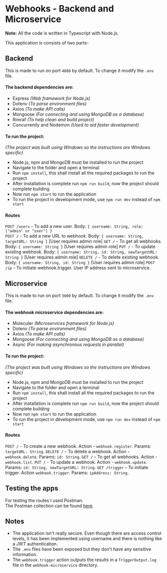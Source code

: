 ﻿# Webhooks - Backend and Microservice

**Note:** All the code is written in Typescript with Node.js.

This application is consists of two parts-

## Backend

This is made to run on port `4080` by default. To change it modify the `.env` file.

#### The backend dependencies are:

-   Express _(Web framework for Node.js)_
-   Dotenv _(To parse environment files)_
-   Axios _(To make API calls)_
-   Mongoose _(For connecting and using MongoDB as a database)_
-   Rimraf _(To help clean and build project)_
-   Concurrently and Nodemon _(Used to aid faster development)_

#### To run the project:

_(The project was built using Windows so the instructions are Windows specific)_

-   Node.js, npm and MongoDB must be installed to run the project
-   Navigate to the folder and open a terminal
-   Run `npm install`, this shall install all the required packages to run the project
-   After installation is complete run `npm run build`, now the project should complete building
-   Now run `npm start` to run the application
-   To run the project in development mode, use `npm run dev` instead of `npm start`

#### Routes

`POST /users` - To add a new user. Body: `{ username: String, role: ["admin" or "user"] }`  
`POST /` - To add a new URL to webhook. Body: `{ username: String, targetURL: String }` [User requires admin role]
`GET /` - To get all webhooks. Body: `{ username: String }` [User requires admin role]
`PUT /` - To update existing webhook. Body: `{ username: String, id: String, newTargetURL: String }` [User requires admin role]
`DELETE /` - To delete existing webhook. Body: `{ username: String, id: String }` [User requires admin role]
`POST /ip` - To initiate webhook.trigger. User IP address sent to microservice.

## Microservice

This is made to run on port `3000` by default. To change it modify the `.env` file.

#### The webhook microservice dependencies are:

-   Moleculer _(Microservices framework for Node.js)_
-   Dotenv _(To parse environment files)_
-   Axios _(To make API calls)_
-   Mongoose _(For connecting and using MongoDB as a database)_
-   Async _(For making asynchronous requests in parallel)_

#### To run the project:

_(The project was built using Windows so the instructions are Windows specific)_

-   Node.js, npm and MongoDB must be installed to run the project
-   Navigate to the folder and open a terminal
-   Run `npm install`, this shall install all the required packages to run the project
-   After installation is complete run `npm run build`, now the project should complete building
-   Now run `npm start` to run the application
-   To run the project in development mode, use `npm run dev` instead of `npm start`

#### Routes

`POST /` - To create a new webhook. Action - `webhook.register`. Params: `targetURL: String`.
`DELETE /` - To delete a webhook. Action - `webhook.delete`. Params: `id: String`.
`GET /` - To get all webhooks. Action - `webhook.list`.
`PUT /` - To update a webhook. Action - `webhook.update`. Params: `id: String, newTargetURL: String`.
`GET /trigger` - To initiate trigger. Action `webhook.trigger`. Params: `ipAddress: String`.

## Testing the apps

For testing the routes I used Postman.  
The Postman collection can be found [here](https://www.getpostman.com/collections/9c8a35386f425fe800bd).

## Notes

-   The application isn't really secure. Even though there are access control levels, it has been implemented using username and there is nothing like a JWT authentication.
-   The `.env` files have been exposed but they don't have any sensitive information.
-   The `webhook.trigger` action outputs the results in a `TriggerOutput.log` file in the `webhook-microservice` directory.
